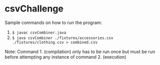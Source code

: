 # csvChallenge
Sample commands on how to run the program:
1. `$ javac csvCombiner.java`
2. `$ java csvCombiner ./fixtures/accessories.csv ./fixtures/clothing.csv > combined.csv`

Note: Command 1. (compilation) only has to be run once but must be run before attempting any instance of command 2. (execution)
